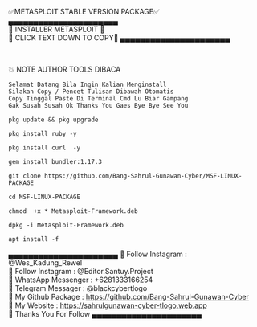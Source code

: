 ✅METASPLOIT STABLE VERSION PACKAGE✅
<br>
▄▄▄▄▄▄▄▄▄▄▄▄▄▄▄▄▄▄▄▄▄▄
<br>
🔰 INSTALLER METASPLOIT 🔰
<br>
🔰 CLICK TEXT DOWN TO COPY🔰
▄▄▄▄▄▄▄▄▄▄▄▄▄▄▄▄▄▄▄▄▄▄
##
<br>
💥 NOTE AUTHOR TOOLS DIBACA
<br>

```
Selamat Datang Bila Ingin Kalian Menginstall
Silakan Copy / Pencet Tulisan Dibawah Otomatis
Copy Tinggal Paste Di Terminal Cmd Lu Biar Gampang
Gak Susah Susah Ok Thanks You Gaes Bye Bye See You
```

```
pkg update && pkg upgrade
```

```
pkg install ruby -y
```

```
pkg install curl  -y
```

```
gem install bundler:1.17.3
```

```
git clone https://github.com/Bang-Sahrul-Gunawan-Cyber/MSF-LINUX-PACKAGE
```
```
cd MSF-LINUX-PACKAGE
```
```
chmod  +x * Metasploit-Framework.deb
```

```
dpkg -i Metasploit-Framework.deb
```

```
apt install -f
```
▄▄▄▄▄▄▄▄▄▄▄▄▄▄▄▄▄▄▄▄▄▄
🔰 Follow Instagram : @Wes_Kadung_Rewel
<br>
🔰 Follow Instagram : @Editor.Santuy.Project
<br>
🔰 WhatsApp Messenger : +6281333166254
<br>
🔰 Telegram Messager : @blackcybertlogo
<br>
🔰 My Github Package : https://github.com/Bang-Sahrul-Gunawan-Cyber
<br>
🔰 My Website : https://sahrulgunawan-cyber-tlogo.web.app
<br>
🔰 Thanks You For Follow
▄▄▄▄▄▄▄▄▄▄▄▄▄▄▄▄▄▄▄▄▄▄

